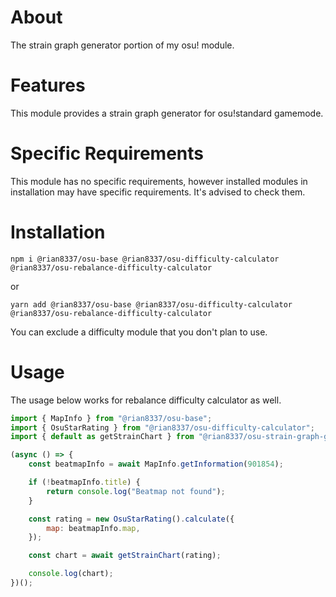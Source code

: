 # About

The strain graph generator portion of my osu! module.

# Features

This module provides a strain graph generator for osu!standard gamemode.

# Specific Requirements

This module has no specific requirements, however installed modules in installation may have specific requirements. It's advised to check them.

# Installation

```
npm i @rian8337/osu-base @rian8337/osu-difficulty-calculator @rian8337/osu-rebalance-difficulty-calculator
```

or

```
yarn add @rian8337/osu-base @rian8337/osu-difficulty-calculator @rian8337/osu-rebalance-difficulty-calculator
```

You can exclude a difficulty module that you don't plan to use.

# Usage

The usage below works for rebalance difficulty calculator as well.

```js
import { MapInfo } from "@rian8337/osu-base";
import { OsuStarRating } from "@rian8337/osu-difficulty-calculator";
import { default as getStrainChart } from "@rian8337/osu-strain-graph-generator";

(async () => {
    const beatmapInfo = await MapInfo.getInformation(901854);

    if (!beatmapInfo.title) {
        return console.log("Beatmap not found");
    }

    const rating = new OsuStarRating().calculate({
        map: beatmapInfo.map,
    });

    const chart = await getStrainChart(rating);

    console.log(chart);
})();
```
